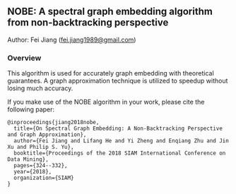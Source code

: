 ## NOBE: A spectral graph embedding algorithm from non-backtracking perspective
Author: Fei Jiang (fei.jiang1989@gmail.com)
### Overview
This algorithm is used for accurately graph embedding with theoretical guarantees.
A graph approximation technique is utilized to speedup without losing much accuracy.

If you make use of the NOBE algorithm in your work, please cite the following paper:
```
@inproceedings{jiang2018nobe,
  title={On Spectral Graph Embedding: A Non-Backtracking Perspective and Graph Approximation},
  author={Fei Jiang and Lifang He and Yi Zheng and Enqiang Zhu and Jin Xu and Philip S. Yu},
  booktitle={Proceedings of the 2018 SIAM International Conference on Data Mining},
  pages={324--332},
  year={2018},
  organization={SIAM}
}
```
